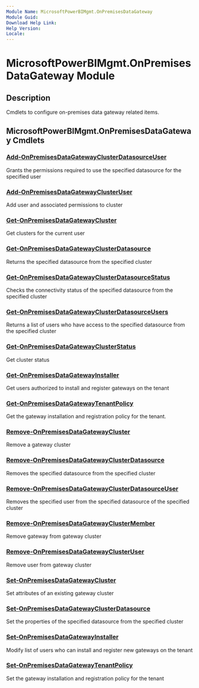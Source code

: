```yaml
---
Module Name: MicrosoftPowerBIMgmt.OnPremisesDataGateway
Module Guid: 
Download Help Link: 
Help Version: 
Locale: 
---
```


# MicrosoftPowerBIMgmt.OnPremisesDataGateway Module
## Description
Cmdlets to configure on-premises data gateway related items.

## MicrosoftPowerBIMgmt.OnPremisesDataGateway Cmdlets
### [Add-OnPremisesDataGatewayClusterDatasourceUser](Add-OnPremisesDataGatewayClusterDatasourceUser.md)
Grants the permissions required to use the specified datasource for the specified user

### [Add-OnPremisesDataGatewayClusterUser](Add-OnPremisesDataGatewayClusterUser.md)
Add user and associated permissions to cluster

### [Get-OnPremisesDataGatewayCluster](Get-OnPremisesDataGatewayCluster.md)
Get clusters for the current user

### [Get-OnPremisesDataGatewayClusterDatasource](Get-OnPremisesDataGatewayClusterDatasource.md)
Returns the specified datasource from the specified cluster

### [Get-OnPremisesDataGatewayClusterDatasourceStatus](Get-OnPremisesDataGatewayClusterDatasourceStatus.md)
Checks the connectivity status of the specified datasource from the specified cluster

### [Get-OnPremisesDataGatewayClusterDatasourceUsers](Get-OnPremisesDataGatewayClusterDatasourceUsers.md)
Returns a list of users who have access to the specified datasource from the specified cluster

### [Get-OnPremisesDataGatewayClusterStatus](Get-OnPremisesDataGatewayClusterStatus.md)
Get cluster status

### [Get-OnPremisesDataGatewayInstaller](Get-OnPremisesDataGatewayInstaller.md)
Get users authorized to install and register gateways on the tenant

### [Get-OnPremisesDataGatewayTenantPolicy](Get-OnPremisesDataGatewayTenantPolicy.md)
Get the gateway installation and registration policy for the tenant.

### [Remove-OnPremisesDataGatewayCluster](Remove-OnPremisesDataGatewayCluster.md)
Remove a gateway cluster

### [Remove-OnPremisesDataGatewayClusterDatasource](Remove-OnPremisesDataGatewayClusterDatasource.md)
Removes the specified datasource from the specified cluster

### [Remove-OnPremisesDataGatewayClusterDatasourceUser](Remove-OnPremisesDataGatewayClusterDatasourceUser.md)
Removes the specified user from the specified datasource of the specified cluster

### [Remove-OnPremisesDataGatewayClusterMember](Remove-OnPremisesDataGatewayClusterMember.md)
Remove gateway from gateway cluster

### [Remove-OnPremisesDataGatewayClusterUser](Remove-OnPremisesDataGatewayClusterUser.md)
Remove user from gateway cluster

### [Set-OnPremisesDataGatewayCluster](Set-OnPremisesDataGatewayCluster.md)
Set attributes of an existing gateway cluster

### [Set-OnPremisesDataGatewayClusterDatasource](Set-OnPremisesDataGatewayClusterDatasource.md)
Set the properties of the specified datasource from the specified cluster

### [Set-OnPremisesDataGatewayInstaller](Set-OnPremisesDataGatewayInstaller.md)
Modify list of users who can install and register new gateways on the tenant

### [Set-OnPremisesDataGatewayTenantPolicy](Set-OnPremisesDataGatewayTenantPolicy.md)
Set the gateway installation and registration policy for the tenant

